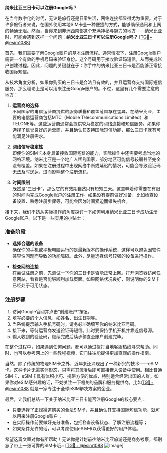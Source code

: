 **纳米比亚三日卡可以注册Google吗？**

在当今数字化的时代，无论是旅行还是日常生活，网络连接都显得尤为重要。对于许多旅行者来说，在国外使用本地SIM卡是一种便捷的方式，能够确保通讯和上网的畅通无阻。然而，当你来到非洲西南部这个充满神秘与魅力的地方——纳米比亚时，可能会遇到这样一个问题：**纳米比亚三日卡可以注册Google吗？** [[TG💪+ @esim1088](https://t.me/s/esim1088)]

首先，我们需要了解Google账户的基本注册流程。通常情况下，注册Google账户需要一个有效的手机号码来验证身份。这个号码用于接收验证码短信，从而完成账户创建过程。因此，问题的关键就在于：你手中的纳米比亚三日卡是否能够正常接收国际短信。

从技术角度分析，如果你购买的三日卡是合法且有效的，并且运营商支持国际短信服务，那么理论上是可以用来注册Google账户的。不过，这里有几个需要注意的地方：

1. **运营商的选择**  
   不同国家的电信运营商提供的服务质量和覆盖范围存在差异。在纳米比亚，主要的电信运营商包括MTC（Mobile Telecommunications Limited）和TELONE等。这些运营商通常会提供较为稳定的网络连接和短信服务。如果你选择了信誉良好的运营商，并且确认其支持国际短信功能，那么三日卡就有可能满足注册需求。

2. **网络信号稳定性**  
   即便你的SIM卡本身具备接收国际短信的能力，实际操作中还需要考虑当地的网络环境。纳米比亚是一个地广人稀的国家，部分地区可能信号较弱甚至完全没有覆盖。如果在注册过程中出现网络中断或延迟的情况，可能会导致验证码无法及时送达，进而影响整个注册流程。

3. **时间限制**  
   既然是“三日卡”，那么它的有效期自然只有短短三天。这意味着你需要在有限的时间内完成Google账户的注册工作。如果没有提前做好准备，比如检查设备设置、熟悉注册步骤等，可能会因为时间紧迫而错失机会。

接下来，我们不妨从实际操作的角度探讨一下如何利用纳米比亚三日卡成功注册Google账户。以下是一些实用的小贴士：

### 准备阶段

- **选择合适的设备**  
  确保你的手机或平板电脑运行的是最新版本的操作系统，这样可以避免因软件兼容性问题而导致的功能障碍。此外，尽量选择信号较强的设备进行操作。

- **检查网络连接**  
  在尝试注册之前，先测试一下你的三日卡是否能正常上网。打开浏览器访问任意网站，看看是否能够顺利加载页面。如果网络状况良好，则说明你的SIM卡已经处于可用状态。

### 注册步骤

1. 访问Google官网并点击“创建账户”按钮。
2. 填写必要的个人信息，如姓名、出生日期等。
3. 当系统提示输入手机号码时，请务必准确填写你的纳米比亚号码。
4. 接下来，等待运营商发送验证码短信。此时要保持手机开机并靠近信号源。
5. 输入收到的验证码，继续完成后续步骤直至账户创建完毕。

在整个过程中，如果遇到任何问题，都可以通过拨打当地客服热线寻求帮助。同时，也可以参考网上的一些教程视频，它们往往能提供更加直观的操作指南。

当然，除了传统的物理SIM卡之外，近年来还涌现出了一种新兴的技术——eSIM卡。这种卡片无需实体形态，只需将其激活后即可直接嵌入设备中使用。相比普通SIM卡，eSIM卡具有体积小巧、携带方便的优点，特别适合经常出国的人群。如果你对eSIM感兴趣的话，不妨关注一下相关的品牌和服务提供商，比如[TG💪+ @esim1088](https://t.me/s/esim1088) 就是一家专注于全球eSIM解决方案的企业。

最后，让我们总结一下关于纳米比亚三日卡能否注册Google的核心要点：
- 只要选择了正规渠道购买的合法SIM卡，并且确认其支持国际短信功能，就可以用来注册Google账户；
- 在实际操作前要做好充分准备，包括检查设备状态、了解注册流程等；
- 如果条件允许的话，可以考虑使用eSIM卡以获得更好的用户体验。

希望这篇文章对你有所帮助！无论你是计划前往纳米比亚旅游还是商务考察，都别忘了带上一张可靠的SIM卡哦~ [[TG💪+ @esim1088](https://t.me/s/esim1088) ![Image](https://i.postimg.cc/4NQfJmqS/Snipaste-2025-05-13-00-14-12.png)]
